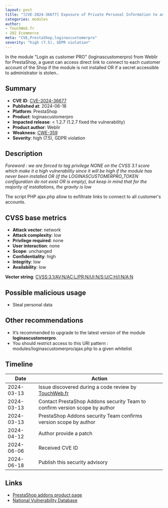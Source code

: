 ```yaml
---
layout: post
title: "[CVE-2024-36677] Exposure of Private Personal Information to an Unauthorized Actor in Weblir - Login as customer PRO module for PrestaShop"
categories: modules
author:
- TouchWeb.fr
- 202 Ecommerce
meta: "CVE,PrestaShop,loginascustomerpro"
severity: "high (7.5), GDPR violation"
---
```


In the module "Login as customer PRO" (loginascustomerpro) from Weblir for PrestaShop, a guest can access direct link to connect to each customer account of the Shop if the module is not installed OR if a secret accessible to administrator is stolen..

## Summary

* **CVE ID**: [CVE-2024-36677](https://cve.mitre.org/cgi-bin/cvename.cgi?name=CVE-2024-36677)
* **Published at**: 2024-06-18
* **Platform**: PrestaShop
* **Product**: loginascustomerpro
* **Impacted release**: < 1.2.7 (1.2.7 fixed the vulnerability)
* **Product author**: Weblir
* **Weakness**: [CWE-359](https://cwe.mitre.org/data/definitions/359.html)
* **Severity**: high (7.5), GDPR violation

## Description

*Foreword : we are forced to tag privilege NONE on the CVSS 3.1 score which make it a high vulnerability since it will be high if the module has never been installed OR (if the LOGINASCUSTOMERPRO_TOKEN configuration do not exist OR is empty), but keep in mind that for the majority of installations, the gravity is low*

The script PHP ajax.php allow to exfiltrate links to connect to all customer's accounts.


## CVSS base metrics

* **Attack vector**: network
* **Attack complexity**: low
* **Privilege required**: none
* **User interaction**: none
* **Scope**: unchanged
* **Confidentiality**: high
* **Integrity**: low
* **Availability**: low

**Vector string**: [CVSS:3.1/AV:N/AC:L/PR:N/UI:N/S:U/C:H/I:N/A:N](https://nvd.nist.gov/vuln-metrics/cvss/v3-calculator?vector=AV:N/AC:L/PR:N/UI:N/S:U/C:H/I:N/A:N)

## Possible malicious usage

* Steal personal data


## Other recommendations

* It’s recommended to upgrade to the latest version of the module **loginascustomerpro**.
* You should restrict access to this URI pattern : modules/loginascustomerpro/ajax.php to a given whitelist

## Timeline

| Date | Action |
|--|--|
| 2024-03-13 | Issue discovered during a code review by [TouchWeb.fr](https://www.touchweb.fr) |
| 2024-03-13 | Contact PrestaShop Addons security Team to confirm version scope by author  |
| 2024-03-13 | PrestaShop Addons security Team confirms version scope by author  |
| 2024-04-12 | Author provide a patch |
| 2024-06-06 | Received CVE ID |
| 2024-06-18 | Publish this security advisory |

## Links

* [PrestaShop addons product page](https://addons.prestashop.com/en/social-login-connect/48805-login-as-customer-pro.html)
* [National Vulnerability Database](https://nvd.nist.gov/vuln/detail/CVE-2024-36677)
